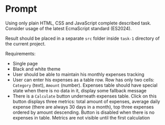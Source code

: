 # Prompt

Using only plain HTML, CSS and JavaScript complete described task. Consider usage of the latest EcmaScript standard (ES2024).

Result should be placed in a separate `src` folder inside `task-1` directory of the current project.

Requirements:

- Single page
- Black and white theme
- User should be able to maintain his monthly expenses tracking
- User can enter his expenses as a table row. Row has only two cells: `Category` (text),  `Amount` (number). Expenses table should have special state when there is no data in it, display some fallback message
- There is a `Calculate` button underneath expenses table. Click on this button displays three metrics: total amount of expenses, average daily expense (there are always 30 days in a month), top three expenses ordered by amount descending. Button is disabled when there is no expenses in table. Metrics are not visible until the first calculation
